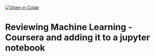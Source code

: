 [![Open in Colab](https://colab.research.google.com/assets/colab-badge.svg)](https://colab.research.google.com/github/marcobarbel/ML_coursera/blob/master/machine_learning_coursera.ipynb/)

# Reviewing **Machine Learning - Coursera** and adding it to a jupyter notebook
